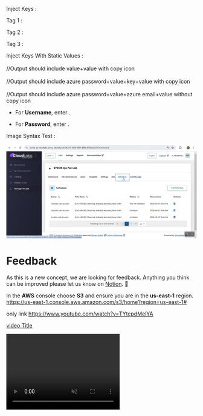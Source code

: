Inject Keys : 

Tag 1 : <inject key="AzureAdUserEmail">

Tag 2 : <inject key="AzureAdUserEmail" />

Tag 3 : <inject key="AzureAdUserEmail"></inject>

Inject Keys With Static Values : <br>
<inject key="testKey2" value="StaticValue2" key="testkay1"  value="StaticValue1" /> <br>
         //Output should include value+value with copy icon <br>
<inject key="AzureAdUserPassword" value="StaticValue3" key="testkay2"  value="StaticValue2" /> <br>
        //Output should include azure password+value+key+value with copy icon <br>
<inject key="AzureAdUserPassword" value="StaticValue2" key="AzureAdUserEmail" value="StaticValue1" enableCopy="false" /> <br>
        //Output should include azure password+value+azure email+value without copy icon <br>



- For **Username**, enter <inject key="AzureAdUserEmail" enableCopy="true" />.

- For **Password**, enter <inject key="AzureAdUserPassword" enableCopy="true" />.


Image Syntax Test :

![Image Title](Images/image%20(88).png)



# Feedback

As this is a new concept, we are looking for feedback. Anything you think can be improved please let us know on [Notion](https://www.notion.so/wizio/f9e7ee31bac441368956856e5a2d0221?v=c19b50b29381493ebda0e48051552337). 🙏



In the **AWS** console choose **S3** and ensure you are in the **us-east-1** region. https://us-east-1.console.aws.amazon.com/s3/home?region=us-east-1#

only link 
https://www.youtube.com/watch?v=TYtcpdMelYA


[video Title](https://www.youtube.com/watch?v=TYtcpdMelYA)

<video width="300" height="200" controls loop="" muted="" autoplay="">
<source src="https://www.youtube.com/watch?v=TYtcpdMelYA">


